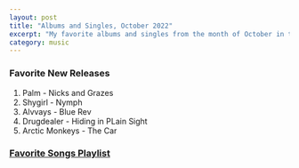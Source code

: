 ```yaml
---
layout: post
title: "Albums and Singles, October 2022"
excerpt: "My favorite albums and singles from the month of October in the 2022nd year. "
category: music
---
```


### Favorite New Releases
1. Palm - Nicks and Grazes
1. Shygirl - Nymph
1. Alvvays - Blue Rev
1. Drugdealer - Hiding in PLain Sight
1. Arctic Monkeys - The Car

### <a href="https://open.spotify.com/playlist/580Feh3CrDO7FFWyz8Olm9" target="_blank" rel="noopener">Favorite Songs Playlist</a>
